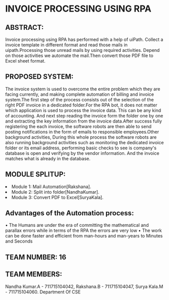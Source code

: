 # INVOICE PROCESSING USING RPA
## ABSTRACT:
Invoice processing using RPA has performed with a help of uiPath. Collect a  invoice template in different format and read those mails in uipath.Processing those unread mails by using required activities. Depend on those activities we automate the mail.Then convert those PDF file to Excel sheet format.

## PROPOSED SYSTEM:
The invoice system is used to overcome the entire problem which they are facing currently, and making complete automation of billing and invoice system.The first step of the process consists out of the selection of the right PDF invoice in a dedicated folder.For the RPA bot, it does not matter which application is used to process the invoice data. This can be any kind of accounting. And next step reading the invoice form the folder one by one and extracting the key information from the invoice data.After success fully registering the each invoice, the software robots are then able to send posting notifications in the form of emails to responsible employees.Other background activities, During this whole process the software robots are also running background activities such as monitoring the dedicated invoice folder or its email address, performing basic checks to see is company's database is open and verifying by the vendor information. And the invoice matches what is already in the database.

## MODULE SPLITUP:
<u1><li>Module 1: Mail Automation[Rakshana].</li><li>Module 2: Split into folder[NandhaKumar].</li><li>Module 3: Convert PDF to Excel[SuryaKala].</li></u1>


## Advantages of the Automation process: 
•	The Humans are under the era of committing the mathematical and parallax errors while in terms of the RPA the errors are very low 
•	The work can be done faster and efficient from man-hours and man-years to Minutes and Seconds


## TEAM NUMBER: 16

## TEAM MEMBERS:
Nandha Kumar.A - 711715104042,
Rakshana.B     - 711715104047,
Surya Kala.M   - 711715104060.
Department Of CSE
